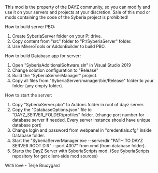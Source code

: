 This mod is the property of the DAYZ community, so you can modify and use it on your servers and projects at your discretion. 
Sale of this mod or mods containing the code of the Syberia project is prohibited!

How to build server PBO:
1. Create SyberiaServer folder on your P: drive.
2. Copy content from "src" folder to "P:/SyberiaServer" folder.
3. Use MikeroTools or AddonBuilder to build PBO.

How to build Database app for server:
1. Open "SyberiaAdditionalSoftware.sln" in Visual Studio 2019
2. Change solution configuration to "Release"
3. Build the "SyberiaServerManager" project.
4. Copy all files from "SyberiaServer/manager/bin/Release" folder to your folder (any empty folder).

How to start the server:
1. Copy "SyberiaServer.pbo" to Addons folder in root of dayz server.
2. Copy the "DatabaseOptions.json" file to "DAYZ_SERVER_FOLDER/profiles" folder. (change port number for database server if needed. Every server instance should have unique database port)
3. Change login and password from webpanel in "credentials.cfg" inside Database folder.
4. Start the "SyberiaServerManager.exe --serverdir "PATH TO DAYZ SERVER ROOT DIR" --port 4307" from cmd (from database folder).
5. Starts the DayZ Server with SyberiaScripts mod. (See SyberiaScripts repository for get client-side mod sources)

With love - Terje Bruoygard